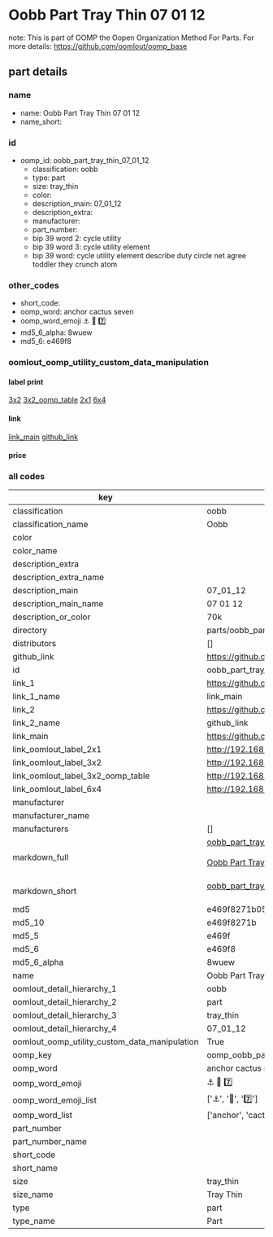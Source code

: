 # Oobb Part Tray Thin 07 01 12  

note: This is part of OOMP the Oopen Organization Method For Parts. For more details: https://github.com/oomlout/oomp_base

##  part details





### name
* name: Oobb Part Tray Thin 07 01 12
* name_short: 
### id
* oomp_id: oobb_part_tray_thin_07_01_12
  * classification: oobb
  * type: part
  * size: tray_thin
  * color: 
  * description_main: 07_01_12
  * description_extra: 
  * manufacturer: 
  * part_number: 
  * bip 39 word 2: cycle utility
  * bip 39 word 3: cycle utility element
  * bip 39 word: cycle utility element describe duty circle net agree toddler they crunch atom

### other_codes
* short_code: 
* oomp_word: anchor cactus seven
* oomp_word_emoji :anchor: :cactus: :seven:
* md5_6_alpha: 8wuew
* md5_6: e469f8






### oomlout_oomp_utility_custom_data_manipulation
#### label print
[3x2](http://192.168.1.245:1112/?label=oomp%208wuew)
[3x2_oomp_table](http://192.168.1.107:1112/?label=oomp%208wuew)
[2x1](http://192.168.1.242:1112/?label=oomp%208wuew)
[6x4](http://192.168.1.55:1112/?label=oomp%208wuew)    

#### link

[link_main](https://github.com/oomlout/oomlout_oomp_current_version_messy/tree/main/parts/oobb_part_tray_thin_07_01_12) [github_link](https://github.com/oomlout/oomlout_oomp_part_src/tree/main/parts/oobb_part_tray_thin_07_01_12)                             

#### price







### all codes 
| key | value |  
| --- | --- |  
| classification | oobb |  
| classification_name | Oobb |  
| color |  |  
| color_name |  |  
| description_extra |  |  
| description_extra_name |  |  
| description_main | 07_01_12 |  
| description_main_name | 07 01 12 |  
| description_or_color | 70k |  
| directory | parts/oobb_part_tray_thin_07_01_12 |  
| distributors | [] |  
| github_link | https://github.com/oomlout/oomlout_oomp_part_src/tree/main/parts/oobb_part_tray_thin_07_01_12 |  
| id | oobb_part_tray_thin_07_01_12 |  
| link_1 | https://github.com/oomlout/oomlout_oomp_current_version_messy/tree/main/parts/oobb_part_tray_thin_07_01_12 |  
| link_1_name | link_main |  
| link_2 | https://github.com/oomlout/oomlout_oomp_part_src/tree/main/parts/oobb_part_tray_thin_07_01_12 |  
| link_2_name | github_link |  
| link_main | https://github.com/oomlout/oomlout_oomp_current_version_messy/tree/main/parts/oobb_part_tray_thin_07_01_12 |  
| link_oomlout_label_2x1 | http://192.168.1.242:1112/?label=oomp%208wuew |  
| link_oomlout_label_3x2 | http://192.168.1.245:1112/?label=oomp%208wuew |  
| link_oomlout_label_3x2_oomp_table | http://192.168.1.107:1112/?label=oomp%208wuew |  
| link_oomlout_label_6x4 | http://192.168.1.55:1112/?label=oomp%208wuew |  
| manufacturer |  |  
| manufacturer_name |  |  
| manufacturers | [] |  
| markdown_full | [oobb_part_tray_thin_07_01_12](https://github.com/oomlout/oomlout_oomp_current_version_messy/tree/main/parts/oobb_part_tray_thin_07_01_12)<br>[](https://github.com/oomlout/oomlout_oomp_current_version_messy/tree/main/parts/oobb_part_tray_thin_07_01_12)<br>[Oobb Part Tray Thin 07 01 12](https://github.com/oomlout/oomlout_oomp_current_version_messy/tree/main/parts/oobb_part_tray_thin_07_01_12)<br><br> |  
| markdown_short | [oobb_part_tray_thin_07_01_12](https://github.com/oomlout/oomlout_oomp_current_version_messy/tree/main/parts/oobb_part_tray_thin_07_01_12)<br><br> |  
| md5 | e469f8271b051294a4a243b88f7c11b6 |  
| md5_10 | e469f8271b |  
| md5_5 | e469f |  
| md5_6 | e469f8 |  
| md5_6_alpha | 8wuew |  
| name | Oobb Part Tray Thin 07 01 12 |  
| oomlout_detail_hierarchy_1 | oobb |  
| oomlout_detail_hierarchy_2 | part |  
| oomlout_detail_hierarchy_3 | tray_thin |  
| oomlout_detail_hierarchy_4 | 07_01_12 |  
| oomlout_oomp_utility_custom_data_manipulation | True |  
| oomp_key | oomp_oobb_part_tray_thin_07_01_12 |  
| oomp_word | anchor cactus seven |  
| oomp_word_emoji | :anchor: :cactus: :seven: |  
| oomp_word_emoji_list | [':anchor:', ':cactus:', ':seven:'] |  
| oomp_word_list | ['anchor', 'cactus', 'seven'] |  
| part_number |  |  
| part_number_name |  |  
| short_code |  |  
| short_name |  |  
| size | tray_thin |  
| size_name | Tray Thin |  
| type | part |  
| type_name | Part |  
